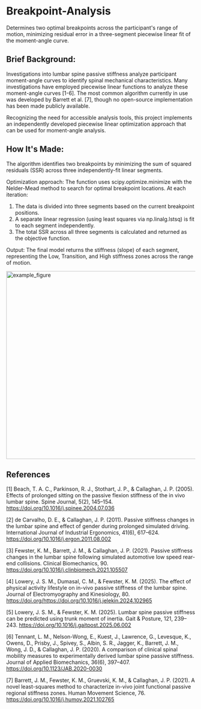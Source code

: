 # Breakpoint-Analysis 

Determines two optimal breakpoints across the participant's range of motion, minimizing residual error in a three-segment piecewise linear fit of the moment-angle curve.

## Brief Background: 

Investigations into lumbar spine passive stiffness analyze participant moment-angle curves to identify spinal mechanical characteristics. Many investigations have employed piecewise linear functions to analyze these moment-angle curves [1-6]. The most common algorithm currently in use was developed by Barrett et al. [7], though no open-source implementation has been made publicly available.

Recognizing the need for accessible analysis tools, this project implements an independently developed piecewise linear optimization approach that can be used for moment-angle analysis.

## How It's Made:

The algorithm identifies two breakpoints by minimizing the sum of squared residuals (SSR) across three independently-fit linear segments.

Optimization approach: The function uses scipy.optimize.minimize with the Nelder-Mead method to search for optimal breakpoint locations. At each iteration:

1) The data is divided into three segments based on the current breakpoint positions. 
2) A separate linear regression (using least squares via np.linalg.lstsq) is fit to each segment independently.
3) The total SSR across all three segments is calculated and returned as the objective function.

Output: The final model returns the stiffness (slope) of each segment, representing the Low, Transition, and High stiffness zones across the range of motion.

<img width="800" height="500" alt="example_figure" src="https://github.com/user-attachments/assets/9abf3758-a32e-4b66-8378-1650d5efd955" />


## References

[1] Beach, T. A. C., Parkinson, R. J., Stothart, J. P., & Callaghan, J. P. (2005). Effects of prolonged sitting on the passive flexion stiffness of the in vivo lumbar spine. Spine Journal, 5(2), 145–154. https://doi.org/10.1016/j.spinee.2004.07.036

[2] de Carvalho, D. E., & Callaghan, J. P. (2011). Passive stiffness changes in the lumbar spine and effect of gender during prolonged simulated driving. International Journal of Industrial Ergonomics, 41(6), 617–624. https://doi.org/10.1016/j.ergon.2011.08.002

[3] Fewster, K. M., Barrett, J. M., & Callaghan, J. P. (2021). Passive stiffness changes in the lumbar spine following simulated automotive low speed rear-end collisions. Clinical Biomechanics, 90. https://doi.org/10.1016/j.clinbiomech.2021.105507

[4] Lowery, J. S. M., Dumasal, C. M., & Fewster, K. M. (2025). The effect of physical activity lifestyle on in-vivo passive stiffness of the lumbar spine. Journal of Electromyography and Kinesiology, 80. https://doi.org/https://doi.org/10.1016/j.jelekin.2024.102965

[5] Lowery, J. S. M., & Fewster, K. M. (2025). Lumbar spine passive stiffness can be predicted using trunk moment of inertia. Gait & Posture, 121, 239–243. https://doi.org/10.1016/j.gaitpost.2025.06.002

[6] Tennant, L. M., Nelson-Wong, E., Kuest, J., Lawrence, G., Levesque, K., Owens, D., Prisby, J., Spivey, S., Albin, S. R., Jagger, K., Barrett, J. M., Wong, J. D., & Callaghan, J. P. (2020). A comparison of clinical spinal mobility measures to experimentally derived lumbar spine passive stiffness. Journal of Applied Biomechanics, 36(6), 397–407. https://doi.org/10.1123/JAB.2020-0030

[7] Barrett, J. M., Fewster, K. M., Gruevski, K. M., & Callaghan, J. P. (2021). A novel least-squares method to characterize in-vivo joint functional passive regional stiffness zones. Human Movement Science, 76. https://doi.org/10.1016/j.humov.2021.102765

